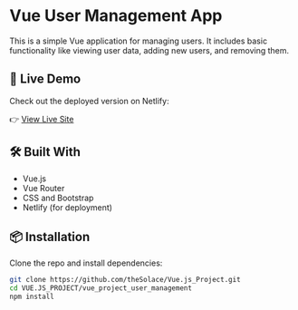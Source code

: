 # Vue User Management App

This is a simple Vue application for managing users. It includes basic functionality like viewing user data, adding new users, and removing them.

## 🚀 Live Demo

Check out the deployed version on Netlify:

👉 [View Live Site](https://astounding-dolphin-99ea76.netlify.app/)

## 🛠️ Built With

- Vue.js
- Vue Router
- CSS and Bootstrap
- Netlify (for deployment)

## 📦 Installation

Clone the repo and install dependencies:

```bash
git clone https://github.com/theSolace/Vue.js_Project.git
cd VUE.JS_PROJECT/vue_project_user_management
npm install
